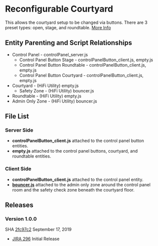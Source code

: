 # Reconfigurable Courtyard

This allows the courtyard setup to be changed via buttons. There are 3 preset types: open, stage, and roundtable.
[More Info](https://highfidelity.atlassian.net/wiki/spaces/PM/pages/512787002/Reconfigurable+Courtyard+Functional+Requirements+Spec)

## Entity Parenting and Script Relationships
* Control Panel - controlPanel_server.js
    * Control Panel Button Stage - controlPanelButton_client.js, empty.js
    * Control Panel Button Roundtable - controlPanelButton_client.js, empty.js
    * Control Panel Button Courtyard - controlPanelButton_client.js, empty.js
* Courtyard - (HiFi Utility) empty.js
    * Safety Zone - (HiFi Utility) bouncer.js
* Roundtable - (HiFi Utility) empty.js
* Admin Only Zone - (HiFi Utility) bouncer.js

## File List
### Server Side
* **controlPanelButton_client.js** attached to the control panel button entities.
* **empty.js** attached to the control panel buttons, courtyard, and roundtable entities.

### Client Side
* **controlPanelButton_client.js** attached to the control panel entity.
* [**bouncer.js**](https://github.com/highfidelity/hifi-content/tree/master/usefulUtilities/bouncerZone) attached to the admin only zone around the control panel room and the safety check zone beneath the courtyard floor. 

## Releases
### Version 1.0.0
SHA [2fc97c2](https://github.com/highfidelity/hifi-content/commits/2fc97c2) September 17, 2019
- [JIRA 296](https://highfidelity.atlassian.net/browse/DEV-296)   Initial Release
